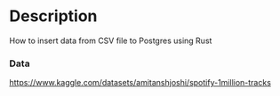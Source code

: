# Description
How to insert data from CSV file to Postgres using Rust 

### Data
https://www.kaggle.com/datasets/amitanshjoshi/spotify-1million-tracks 